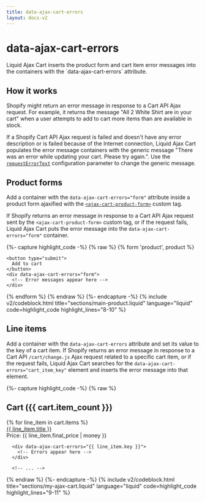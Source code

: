 ```yaml
---
title: data-ajax-cart-errors
layout: docs-v2
---
```


# data-ajax-cart-errors

<p class="lead" markdown="1">
Liquid Ajax Cart inserts the product form and cart item error messages into the containers with the `data-ajax-cart-errors` attribute.  
</p>

## How it works

Shopify might return an error message in response to a Cart API Ajax request.
For example, it returns the message "All 2 White Shirt are in your cart" 
when a user attempts to add to cart more items than are available in stock.

If a Shopify Cart API Ajax request is failed and doesn't have any error description or is failed because of the Internet connection,
Liquid Ajax Cart populates the error message containers with the generic message "There was an error while updating your cart. Please try again.".
Use the [`requestErrorText`](/v2/request-error-text/) configuration parameter to change the generic message.

## Product forms

Add a container with the `data-ajax-cart-errors="form"` attribute inside a product form 
ajaxified with the [`<ajax-cart-product-form>`](/v2/ajax-cart-product-form/) custom tag.

If Shopify returns an error message in response to a Cart API Ajax request sent by the `<ajax-cart-product-form>` custom tag,
or if the request fails,
Liquid Ajax Cart puts the error message into the `data-ajax-cart-errors="form"` container.

{%- capture highlight_code -%}
{% raw %}
<ajax-cart-product-form>
  {% form 'product', product %}
    <!-- form content -->
  
    <button type="submit">
      Add to cart
    </button>
    <div data-ajax-cart-errors="form"> 
      <!-- Error messages appear here --> 
    </div>
  
  {% endform %}
</ajax-cart-product-form>
{% endraw %}
{%- endcapture -%}
{% include v2/codeblock.html title="sections/main-product.liquid" language="liquid" code=highlight_code highlight_lines="8-10" %}

## Line items

Add a container with the `data-ajax-cart-errors` attribute and set its value to the key of a cart item.
If Shopify returns an error message in response to a Cart API `/cart/change.js` Ajax request related to a specific cart item,
or if the request fails,
Liquid Ajax Cart searches for the `data-ajax-cart-errors="cart_item_key"` element
and inserts the error message into that element.

{%- capture highlight_code -%}
{% raw %}
<div class="my-cart" data-ajax-cart-section>
  <h2>Cart ({{ cart.item_count }})</h2>

  <div class="my-cart__items">
    {% for line_item in cart.items %}
      <div><a href="{{ line_item.url }}">{{ line_item.title }}</a></div>
      <div>Price: {{ line_item.final_price | money }}</div>

      <div data-ajax-cart-errors="{{ line_item.key }}">
        <!-- Errors appear here --> 
      </div>

      <!-- ... -->
{% endraw %}
{%- endcapture -%}
{% include v2/codeblock.html title="sections/my-ajax-cart.liquid" language="liquid" code=highlight_code highlight_lines="9-11" %}